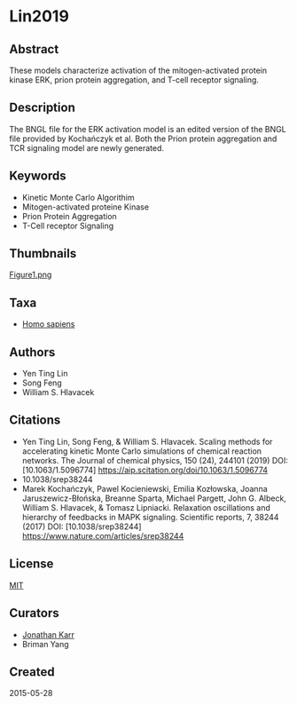 # Lin2019


## Abstract
These models characterize activation of the mitogen-activated protein kinase ERK, prion protein aggregation, and T-cell receptor signaling.

## Description
The BNGL file for the ERK activation model is an edited version of the BNGL file provided by Kochańczyk et al. Both the Prion protein aggregation and TCR signaling model are newly generated. 

## Keywords
* Kinetic Monte Carlo Algorithim
* Mitogen-activated proteine Kinase
* Prion Protein Aggregation
* T-Cell receptor Signaling

## Thumbnails
[Figure1.png](thumbnails/Figure1.png)

## Taxa
* [Homo sapiens](http://identifiers.org/taxonomy:9606)

## Authors
* Yen Ting Lin
* Song Feng
* William S. Hlavacek

## Citations
* Yen Ting Lin, Song Feng, & William S. Hlavacek. Scaling methods for accelerating kinetic Monte Carlo simulations of chemical reaction networks. The Journal of chemical physics, 150 (24), 244101 (2019) DOI:[10.1063/1.5096774] https://aip.scitation.org/doi/10.1063/1.5096774 
* 10.1038/srep38244
* Marek Kochańczyk, Pawel Kocieniewski, Emilia Kozłowska, Joanna Jaruszewicz-Błońska, Breanne Sparta, Michael Pargett, John G. Albeck, William S. Hlavacek, & Tomasz Lipniacki. Relaxation oscillations and hierarchy of feedbacks in MAPK signaling. Scientific reports, 7, 38244 (2017) DOI: [10.1038/srep38244] https://www.nature.com/articles/srep38244

## License
[MIT](http://identifiers.org/spdx:MIT)

## Curators
* [Jonathan Karr](http://identifiers.org/orcid:0000-0002-2605-5080)
* Briman Yang

## Created
2015-05-28

